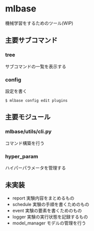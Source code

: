 # mlbase
機械学習をするためのツール(WIP)

## 主要サブコマンド
### tree  
サブコマンドの一覧を表示する

### config
設定を書く
```
$ mlbase config edit plugins
```

## 主要モジュール
### mlbase/utils/cli.py
コマンド構築を行う


### hyper_param
ハイパーパラメータを管理する

## 未実装
* report
  実験内容をまとめるもの
* schedule
  実験の手順を書くためのもの
* event
  実験の要素を書くためのもの
* logger
  実験の実行状態を記録するもの
* model_manager
  モデルの管理を行う
